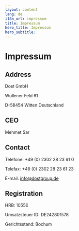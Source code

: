 ```yaml
---
layout: content
lang: de
i18n_url: impressum
title: Impressum
hero_title: Impressum
hero_subtitle: 
---
```


# Impressum
## Address
Dost GmbH

Wullener Feld 61

D-58454 Witten Deutschland

## CEO
Mehmet Sar

## Contact
Telefone: +49 (0) 2302 28 23 61 0

Telefax: +49 (0) 2302 28 23 61 23

E-mail: info@dostgroup.de

## Registration
HRB: 10550

Umsatzsteuer ID: DE242801578

Gerichtsstand: Bochum
